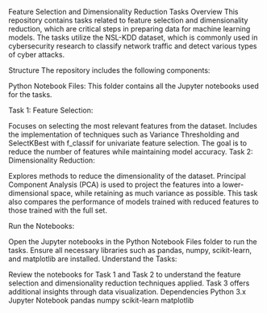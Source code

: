 Feature Selection and Dimensionality Reduction Tasks
Overview
This repository contains tasks related to feature selection and dimensionality reduction, which are critical steps in preparing data for machine learning models. The tasks utilize the NSL-KDD dataset, which is commonly used in cybersecurity research to classify network traffic and detect various types of cyber attacks.

Structure
The repository includes the following components:

Python Notebook Files: This folder contains all the Jupyter notebooks used for the tasks.

Task 1: Feature Selection:

Focuses on selecting the most relevant features from the dataset.
Includes the implementation of techniques such as Variance Thresholding and SelectKBest with f_classif for univariate feature selection.
The goal is to reduce the number of features while maintaining model accuracy.
Task 2: Dimensionality Reduction:

Explores methods to reduce the dimensionality of the dataset.
Principal Component Analysis (PCA) is used to project the features into a lower-dimensional space, while retaining as much variance as possible.
This task also compares the performance of models trained with reduced features to those trained with the full set.

Run the Notebooks:

Open the Jupyter notebooks in the Python Notebook Files folder to run the tasks.
Ensure all necessary libraries such as pandas, numpy, scikit-learn, and matplotlib are installed.
Understand the Tasks:

Review the notebooks for Task 1 and Task 2 to understand the feature selection and dimensionality reduction techniques applied.
Task 3 offers additional insights through data visualization.
Dependencies
Python 3.x
Jupyter Notebook
pandas
numpy
scikit-learn
matplotlib
